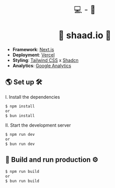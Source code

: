 <p align="center" style="font-size: 25px">
💻 - 📱
</p>

<h1 align="center">🌸 shaad.io 🫧</h1>

- **Framework**: [Next.js](https://nextjs.org/)
- **Deployment**: [Vercel](https://vercel.com/)
- **Styling**: [Tailwind CSS](https://tailwindcss.com/) x [Shadcn](https://ui.shadcn.com/)
- **Analytics**: [Google Analytics](https://developers.google.com/analytics)



## 🌎 Set up 🛠
I. Install the dependencies

```bash
$ npm install
or 
$ bun install
```

II. Start the development server

```bash
$ npm run dev
or 
$ bun run dev
```

## 🛫 Build and run production ⚙️


```bash
$ npm run build
or 
$ bun run build
```